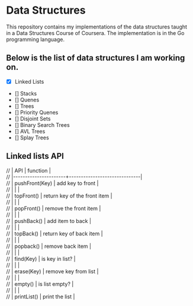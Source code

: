 # Data Structures

This repository contains my implementations of the data structures taught in a Data Structures Course of Coursera. The implementation is in the Go programming language.

## Below is the list of data structures I am working on.

- [X] Linked Lists
- [] Stacks
- [] Quenes
- [] Trees
- [] Priority Quenes
- [] Disjoint Sets
- [] Binary Search Trees
- [] AVL Trees
- [] Splay Trees

## Linked lists API


// | API                  | function                     |  
// |----------------------+------------------------------|  
// | pushFront(Key)       | add key to front             |  
// |                      |                              |  
// | topFront()           | return key of the front item |  
// |                      |                              |  
// | popFront()           | remove the front item        |  
// |                      |                              |  
// | pushBack()           | add item to back             |  
// |                      |                              |  
// | topBack()            | return key of back item      |  
// |                      |                              |  
// | popback()            | remove back item             |  
// |                      |                              |  
// | find(Key)            | is key in list?              |  
// |                      |                              |  
// | erase(Key)           | remove key from list         |  
// |                      |                              |  
// | empty()              | is list empty?               |  
// |                      |                              |  
// | printList()          | print the list               |  
